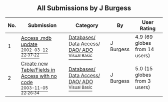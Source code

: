 ﻿<div align="center">

## All Submissions by J Burgess

</div>

No.  | Submission | Category | By   | User Rating
---- | ---------- | -------- | ---- | -----------
1 | [Access \.mdb update<br /><sup>2002-03-12 22:37:22</sup>](https://github.com/Planet-Source-Code/j-burgess-access-mdb-update__1-32635) | [Databases/ Data Access/ DAO/ ADO<br /><sup>Visual Basic</sup>](../ByCategory/databases-data-access-dao-ado__1-6.md) | J Burgess | 4.9 (69 globes from 14 users)
2 | [Create new Table/Fields in Access with no code<br /><sup>2003-11-05 22:26:34</sup>](https://github.com/Planet-Source-Code/j-burgess-create-new-table-fields-in-access-with-no-code__1-49696) | [Databases/ Data Access/ DAO/ ADO<br /><sup>Visual Basic</sup>](../ByCategory/databases-data-access-dao-ado__1-6.md) | J Burgess | 5.0 (15 globes from 3 users)
